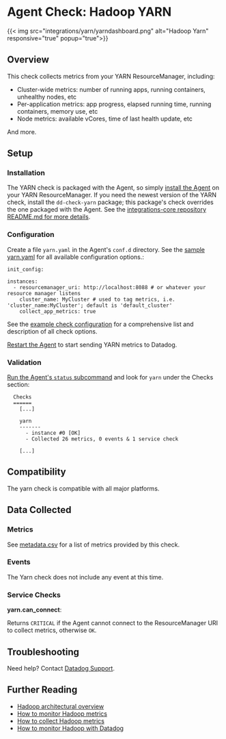# Agent Check: Hadoop YARN
{{< img src="integrations/yarn/yarndashboard.png" alt="Hadoop Yarn" responsive="true" popup="true">}}
## Overview

This check collects metrics from your YARN ResourceManager, including:

* Cluster-wide metrics: number of running apps, running containers, unhealthy nodes, etc
* Per-application metrics: app progress, elapsed running time, running containers, memory use, etc
* Node metrics: available vCores, time of last health update, etc

And more.
## Setup
### Installation

The YARN check is packaged with the Agent, so simply [install the Agent](https://app.datadoghq.com/account/settings#agent) on your YARN ResourceManager.
If you need the newest version of the YARN check, install the `dd-check-yarn` package; this package's check overrides the one packaged with the Agent. See the [integrations-core repository README.md for more details](https://docs.datadoghq.com/agent/faq/install-core-extra/).

### Configuration

Create a file `yarn.yaml` in the Agent's `conf.d` directory. See the [sample yarn.yaml](https://github.com/DataDog/integrations-core/blob/master/yarn/conf.yaml.example) for all available configuration options.:

```
init_config:

instances:
  - resourcemanager_uri: http://localhost:8088 # or whatever your resource manager listens
    cluster_name: MyCluster # used to tag metrics, i.e. 'cluster_name:MyCluster'; default is 'default_cluster'
    collect_app_metrics: true
```

See the [example check configuration](https://github.com/DataDog/integrations-core/blob/master/yarn/conf.yaml.example) for a comprehensive list and description of all check options.

[Restart the Agent](https://docs.datadoghq.com/agent/faq/agent-commands/#start-stop-restart-the-agent) to start sending YARN metrics to Datadog.

### Validation

[Run the Agent's `status` subcommand](https://docs.datadoghq.com/agent/faq/agent-commands/#agent-status-and-information) and look for `yarn` under the Checks section:

```
  Checks
  ======
    [...]

    yarn
    -------
      - instance #0 [OK]
      - Collected 26 metrics, 0 events & 1 service check

    [...]
```

## Compatibility

The yarn check is compatible with all major platforms.

## Data Collected
### Metrics

See [metadata.csv](https://github.com/DataDog/integrations-core/blob/master/yarn/metadata.csv) for a list of metrics provided by this check.

### Events
The Yarn check does not include any event at this time.

### Service Checks
**yarn.can_connect**:

Returns `CRITICAL` if the Agent cannot connect to the ResourceManager URI to collect metrics, otherwise `OK`.

## Troubleshooting
Need help? Contact [Datadog Support](http://docs.datadoghq.com/help/).

## Further Reading

* [Hadoop architectural overview](https://www.datadoghq.com/blog/hadoop-architecture-overview/)
* [How to monitor Hadoop metrics](https://www.datadoghq.com/blog/monitor-hadoop-metrics/)
* [How to collect Hadoop metrics](https://www.datadoghq.com/blog/collecting-hadoop-metrics/)
* [How to monitor Hadoop with Datadog](https://www.datadoghq.com/blog/monitor-hadoop-metrics-datadog/)
